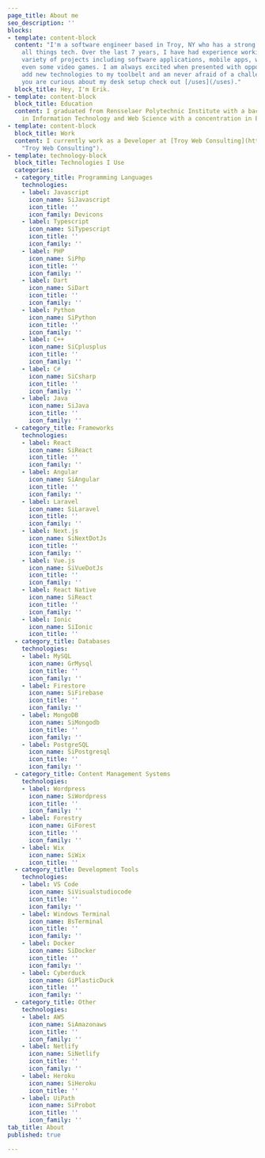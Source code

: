 ```yaml
---
page_title: About me
seo_description: ''
blocks:
- template: content-block
  content: "I'm a software engineer based in Troy, NY who has a strong passion for
    all things tech. Over the last 7 years, I have had experience working on a large
    variety of projects including software applications, mobile apps, websites, and
    even some video games. I am always excited when presented with opportunities to
    add new technologies to my toolbelt and am never afraid of a challenge. \n\nIf
    you are curious about my desk setup check out [/uses](/uses)."
  block_title: Hey, I'm Erik.
- template: content-block
  block_title: Education
  content: I graduated from Rensselaer Polytechnic Institute with a bachelor's degree
    in Information Technology and Web Science with a concentration in Entrepreneurship.
- template: content-block
  block_title: Work
  content: I currently work as a Developer at [Troy Web Consulting](https://troyweb.com
    "Troy Web Consulting").
- template: technology-block
  block_title: Technologies I Use
  categories:
  - category_title: Programming Languages
    technologies:
    - label: Javascript
      icon_name: SiJavascript
      icon_title: ''
      icon_family: Devicons
    - label: Typescript
      icon_name: SiTypescript
      icon_title: ''
      icon_family: ''
    - label: PHP
      icon_name: SiPhp
      icon_title: ''
      icon_family: ''
    - label: Dart
      icon_name: SiDart
      icon_title: ''
      icon_family: ''
    - label: Python
      icon_name: SiPython
      icon_title: ''
      icon_family: ''
    - label: C++
      icon_name: SiCplusplus
      icon_title: ''
      icon_family: ''
    - label: C#
      icon_name: SiCsharp
      icon_title: ''
      icon_family: ''
    - label: Java
      icon_name: SiJava
      icon_title: ''
      icon_family: ''
  - category_title: Frameworks
    technologies:
    - label: React
      icon_name: SiReact
      icon_title: ''
      icon_family: ''
    - label: Angular
      icon_name: SiAngular
      icon_title: ''
      icon_family: ''
    - label: Laravel
      icon_name: SiLaravel
      icon_title: ''
      icon_family: ''
    - label: Next.js
      icon_name: SiNextDotJs
      icon_title: ''
      icon_family: ''
    - label: Vue.js
      icon_name: SiVueDotJs
      icon_title: ''
      icon_family: ''
    - label: React Native
      icon_name: SiReact
      icon_title: ''
      icon_family: ''
    - label: Ionic
      icon_name: SiIonic
      icon_title: ''
  - category_title: Databases
    technologies:
    - label: MySQL
      icon_name: GrMysql
      icon_title: ''
      icon_family: ''
    - label: Firestore
      icon_name: SiFirebase
      icon_title: ''
      icon_family: ''
    - label: MongoDB
      icon_name: SiMongodb
      icon_title: ''
      icon_family: ''
    - label: PostgreSQL
      icon_name: SiPostgresql
      icon_title: ''
      icon_family: ''
  - category_title: Content Management Systems
    technologies:
    - label: Wordpress
      icon_name: SiWordpress
      icon_title: ''
      icon_family: ''
    - label: Forestry
      icon_name: GiForest
      icon_title: ''
      icon_family: ''
    - label: Wix
      icon_name: SiWix
      icon_title: ''
  - category_title: Development Tools
    technologies:
    - label: VS Code
      icon_name: SiVisualstudiocode
      icon_title: ''
      icon_family: ''
    - label: Windows Terminal
      icon_name: BsTerminal
      icon_title: ''
      icon_family: ''
    - label: Docker
      icon_name: SiDocker
      icon_title: ''
      icon_family: ''
    - label: Cyberduck
      icon_name: GiPlasticDuck
      icon_title: ''
      icon_family: ''
  - category_title: Other
    technologies:
    - label: AWS
      icon_name: SiAmazonaws
      icon_title: ''
      icon_family: ''
    - label: Netlify
      icon_name: SiNetlify
      icon_title: ''
      icon_family: ''
    - label: Heroku
      icon_name: SiHeroku
      icon_title: ''
    - label: UiPath
      icon_name: SiProbot
      icon_title: ''
      icon_family: ''
tab_title: About
published: true

---
```

